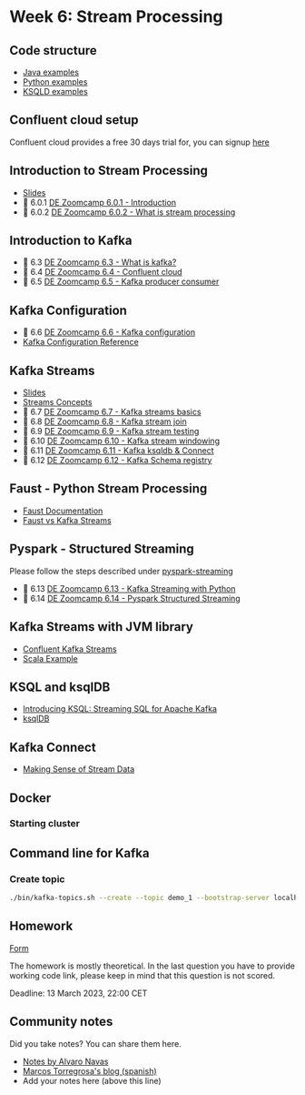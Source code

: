 # Week 6: Stream Processing

## Code structure

* [Java examples](java)
* [Python examples](python)
* [KSQLD examples](ksqldb)

## Confluent cloud setup

Confluent cloud provides a free 30 days trial for, you can signup [here](https://www.confluent.io/confluent-cloud/tryfree/)

## Introduction to Stream Processing

* [Slides](https://docs.google.com/presentation/d/1bCtdCba8v1HxJ_uMm9pwjRUC-NAMeB-6nOG2ng3KujA/edit?usp=sharing)
* :movie_camera: 6.0.1 [DE Zoomcamp 6.0.1 - Introduction](https://www.youtube.com/watch?v=hfvju3iOIP0)
* :movie_camera: 6.0.2 [DE Zoomcamp 6.0.2 - What is stream processing](https://www.youtube.com/watch?v=WxTxKGcfA-k)

## Introduction to Kafka

* :movie_camera: 6.3 [DE Zoomcamp 6.3 - What is kafka?](https://www.youtube.com/watch?v=zPLZUDPi4AY)
* :movie_camera: 6.4 [DE Zoomcamp 6.4 - Confluent cloud](https://www.youtube.com/watch?v=ZnEZFEYKppw)
* :movie_camera: 6.5 [DE Zoomcamp 6.5 - Kafka producer consumer](https://www.youtube.com/watch?v=aegTuyxX7Yg)

## Kafka Configuration

* :movie_camera: 6.6 [DE Zoomcamp 6.6 - Kafka configuration](https://www.youtube.com/watch?v=SXQtWyRpMKs)
* [Kafka Configuration Reference](https://docs.confluent.io/platform/current/installation/configuration/)

## Kafka Streams

* [Slides](https://docs.google.com/presentation/d/1fVi9sFa7fL2ZW3ynS5MAZm0bRSZ4jO10fymPmrfTUjE/edit?usp=sharing)
* [Streams Concepts](https://docs.confluent.io/platform/current/streams/concepts.html)
* :movie_camera: 6.7 [DE Zoomcamp 6.7 - Kafka streams basics](https://www.youtube.com/watch?v=dUyA_63eRb0)
* :movie_camera: 6.8 [DE Zoomcamp 6.8 - Kafka stream join](https://www.youtube.com/watch?v=NcpKlujh34Y)
* :movie_camera: 6.9 [DE Zoomcamp 6.9 - Kafka stream testing](https://www.youtube.com/watch?v=TNx5rmLY8Pk)
* :movie_camera: 6.10 [DE Zoomcamp 6.10 - Kafka stream windowing](https://www.youtube.com/watch?v=r1OuLdwxbRc)
* :movie_camera: 6.11 [DE Zoomcamp 6.11 - Kafka ksqldb & Connect](https://www.youtube.com/watch?v=DziQ4a4tn9Y)
* :movie_camera: 6.12 [DE Zoomcamp 6.12 - Kafka Schema registry](https://www.youtube.com/watch?v=tBY_hBuyzwI)

## Faust - Python Stream Processing

* [Faust Documentation](https://faust.readthedocs.io/en/latest/index.html)
* [Faust vs Kafka Streams](https://faust.readthedocs.io/en/latest/playbooks/vskafka.html)

## Pyspark - Structured Streaming

Please follow the steps described under [pyspark-streaming](python/streams-example/pyspark/README.md)

* :movie_camera: 6.13 [DE Zoomcamp 6.13 - Kafka Streaming with Python](https://www.youtube.com/watch?v=Y76Ez_fIvtk)
* :movie_camera: 6.14 [DE Zoomcamp 6.14 - Pyspark Structured Streaming](https://www.youtube.com/watch?v=5hRJ8-6Fpyk)

## Kafka Streams with JVM library

* [Confluent Kafka Streams](https://kafka.apache.org/documentation/streams/)
* [Scala Example](https://github.com/AnkushKhanna/kafka-helper/tree/master/src/main/scala/kafka/schematest)

## KSQL and ksqlDB

* [Introducing KSQL: Streaming SQL for Apache Kafka](https://www.confluent.io/blog/ksql-streaming-sql-for-apache-kafka/)
* [ksqlDB](https://ksqldb.io/)

## Kafka Connect

* [Making Sense of Stream Data](https://medium.com/analytics-vidhya/making-sense-of-stream-data-b74c1252a8f5)

## Docker

### Starting cluster

## Command line for Kafka

### Create topic

```bash
./bin/kafka-topics.sh --create --topic demo_1 --bootstrap-server localhost:9092 --partitions 2
```

## Homework

[Form](https://forms.gle/rK7268U92mHJBpmW7)

The homework is mostly theoretical. In the last question you have to provide working code link, please keep in mind that this
question is not scored.

Deadline: 13 March 2023, 22:00 CET

## Community notes

Did you take notes? You can share them here.

* [Notes by Alvaro Navas](https://github.com/ziritrion/dataeng-zoomcamp/blob/main/notes/6_streaming.md )
* [Marcos Torregrosa's blog (spanish)](https://www.n4gash.com/2023/data-engineering-zoomcamp-semana-6-stream-processing/)
* Add your notes here (above this line)
